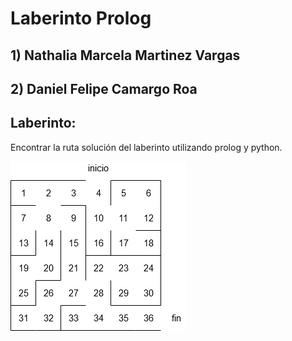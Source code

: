 # Laberinto Prolog

## 1) Nathalia Marcela Martinez Vargas
## 2) Daniel Felipe Camargo Roa 

## Laberinto:
Encontrar la ruta solución del laberinto utilizando prolog y python. 

![laberinto](https://github.com/NathaliaMartinezVargas/LaberintoProlog/blob/master/laberinto.png)
